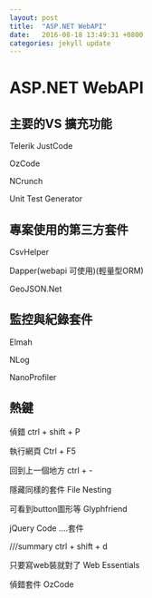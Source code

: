 ```yaml
---
layout: post
title:  "ASP.NET WebAPI"
date:   2016-08-18 13:49:31 +0800
categories: jekyll update
---
```


# ASP.NET WebAPI

## 主要的VS 擴充功能

Telerik JustCode

OzCode

NCrunch

Unit Test Generator

## 專案使用的第三方套件

CsvHelper

Dapper(webapi 可使用)(輕量型ORM)

GeoJSON.Net

## 監控與紀錄套件

Elmah

NLog

NanoProfiler

## 熱鍵

偵錯
ctrl + shift + P

執行網頁
Ctrl + F5

回到上一個地方
ctrl + -

隱藏同樣的套件
File Nesting

可看到button圖形等
Glyphfriend

jQuery Code ....套件

///summary
ctrl + shift + d

只要寫web裝就對了
Web Essentials

偵錯套件
OzCode

